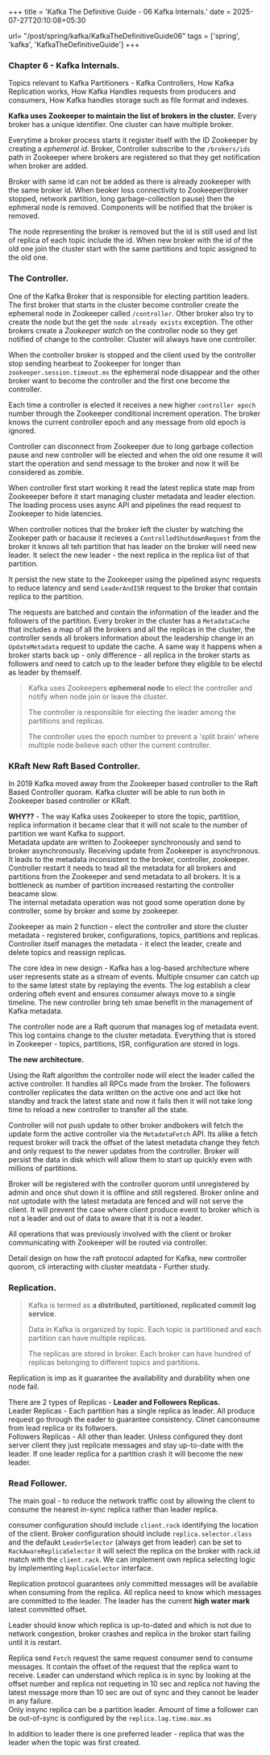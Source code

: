 +++
title = 'Kafka The Definitive Guide - 06 Kafka Internals.'
date = 2025-07-27T20:10:08+05:30

url= "/post/spring/kafka/KafkaTheDefinitiveGuide06"
tags = ['spring', 'kafka', 'KafkaTheDefinitiveGuide']
+++
### **Chapter 6 - Kafka Internals.**

Topics relevant to Kafka Partitioners - Kafka Controllers, How Kafka Replication works, How Kafka Handles requests from producers and consumers, How Kafka handles storage such as file format and indexes.

**Kafka uses Zookeeper to maintain the list of brokers in the cluster.** Every broker has a unique identifier. One cluster can have multiple broker.

Everytime a broker process starts it register itself with the ID Zookeeper by creating a *ephemeral id*. Broker, Controller subscribe to the `/brokers/ids` path in Zookeeper where brokers are registered so that they get notification when broker are added.

Broker with same id can not be added as there is already zookeeper with the same broker id. When beoker loss connectivity to Zookeeper(broker stopped, network partition, long garbage-collection pause) then the ephmeral node is removed. Components will be notified that the broker is removed.


The node representing the broker is removed but the id is still used and list of replica of each topic include the id. When new broker with the id of the old one join the cluster start with the same partitions and topic assigned to the old one.
### The Controller.
One of the Kafka Broker that is responsible for electing partition leaders. The first broker that starts in the cluster become controller create the ephemeral node in Zookeeper called `/controller`. Other broker also try to create the node but the get the `node already exists` exception. The other brokers create a _Zookeeper watch_ on the controller node so they get notified of change to the controller. Cluster will always have one controller.

When the controller broker is stopped and the client used by the controller stop sending hearbeat to Zookeeper for longer than `zookeeper.session.timeout.ms` the ephemeral node disappear and the other broker want to become the controller and the first one become the controller.

Each time a controller is elected it receives a new higher `controller epoch` number through the Zookeeper conditional increment operation. The broker knows the current controller epoch and any message from old epoch is ignored.  

Controller can disconnect from Zookeeper due to long garbage collection pause and new controller will be elected and when the old one resume it will start the operation and send message to the broker and now it will be considered as zombie.

When controller first start working it read the latest replica state map from Zookeeeper before it start managing cluster metadata and leader election.  The loading process uses async API and pipelines the read request to Zookeeper to hide latencies.

When controller notices that the broker left the cluster by watching the Zookeper path or bacause it recieves a `ControlledShutdownRequest` from the broker it knows all teh partition that has leader on the broker will need new leader. It select the new leader - the next replica in the replica list of that partition.  

It persist the new state to the Zookeeper using the pipelined async requests to reduce latency and send `LeaderAndISR` request to the broker that contain replica to the partition.

The requests are batched and contain the information of the leader and the followers of the partition.
Every broker in the cluster has a `MetadataCache` that includes a map of all the brokers and all the replicas in the cluster, the controller sends all brokers information about the leadership change in an `UpdateMetadata` request to update the cache.
A same way it happens when a broker starts back up - only difference - all replica in the broker starts as followers and need to catch up to the leader before they eligible to be electd as leader by themself.

> Kafka uses Zookeepers **ephemeral node** to elect the controller and notify when node join or leave the cluster.
>
> The controller is responsible for electing the leader among the partitions and replicas.
>
> The controller uses the epoch number to prevent a 'split brain' where multiple node believe each other the current controller.

### KRaft New Raft Based Controller.

In 2019 Kafka moved away from the Zookeeper based controller to the Raft Based Controller quoram. Kafka cluster will be able to run both in Zookeeper based controller or KRaft.  

**WHY??** - The way Kafka uses Zookeeper to store the topic, partitiion, replica information it became clear that it will not scale to the number of partition we want Kafka to support.  
Metadata update are written to Zookeeper synchronously and send to broker asynchronously. Receiving update from Zookeeper is asynchronous. It leads to the metadata inconsistent to the broker, controller, zookeeper.  
Controller restart it needs to tead all the metadata for all brokers and partitions from the Zookeeper and send metadata to all brokers. It is a bottleneck as number of partition increased restarting the controller beacame slow.  
The internal metadata operation was not good some operation done by controller, some by broker and some by zookeeper.

Zookeeper as main 2 function - elect the controller and store the cluster metadata - registered broker, configurations, topics, partitions and replicas.  
Controller itself manages the metadata - it elect the leader, create and delete topics and reassign replicas.

The core idea in new design - Kafka has a log-based architecture where user represents state as a stream of events. Multiple cnsumer can catch up to the same latest state by replaying the events. The log establish a clear ordering ofteh event and ensures consumer always move to a single timeline. The new controller bring teh smae benefit in the management of Kafka metadata.  

The controller node are a Raft quorum that manages log of metadata event. This log contains change to the cluster metadata. Everything that is stored in Zookeeper - topics, partitions, ISR, configuration are stored in logs.







**The new architecture.**

Using the Raft algorithm the controller node will elect the leader called the active controller. It handles all RPCs made from the broker. The followers controller replicates the data written on the active one and act like hot standby and track the latest state and now it fails then it will not take long time to reload a new controller to transfer all the state.  


Controller will not push update to other broker andbokers will fetch the update form the active controller via the `MetadataFetch` API. Its alike a fetch request broker will track the offset of the latest metadata change they fetch and only request to the newer updates from the controller. Broker will persist the data in disk which will allow them to start up quickly even with millions of partitions.

Broker will be registered with the controller quorom until unregistered by admin and once shut down it is offline and still regstered. Broker online and not uptodate with the latest metadata are fenced and will not serve the client. It will prevent the case where client produce event to broker which is not a leader and out of data to aware that it is not a leader.

All operations that was previously involved with the client or broker communicating with Zookeeper will be routed via controller.


Detail design on how the raft protocol adapted for Kafka, new controller quorom, cli interacting with cluster meatdata - Further study.

### **Replication.**

> Kafka is termed as **a distributed, partitioned, replicated commit log service**.
>
> Data in Kafka is organized by topic. Each topic is partitioned and each partition can have multiple replicas.
>
> The replicas are stored in broker. Each broker can have hundred of replicas belonging to different topics and partitions.

Replication is imp as it guarantee the availability and durability when one node fail.  

There are 2 types of Replicas - **Leader and Followers Replicas.**  
Leader Replicas - Each partition has a single replica as leader. All produce request go through the eader to guarantee consistency. Clinet canconsume from lead replica or its follwoers.  
Followers Replicas - All other than leader. Unless configured they dont server client they just replicate messages and stay up-to-date with the leader. If one leader replica for a partition crash it will become the new leader.

### **Read Follower.**

The main goal - to reduce the network traffic cost by allowing the client to consume the nearest in-sync replica rather than leader replica.

consumer configuration should include `client.rack` identifying the location of the client. Broker configuration should include `replica.selector.class` and the defaukt `LeaderSelector` (always get from leader) can be set to `RackAwareReplicaSelector` it will select the replica on the broker with rack.id match with the `client.rack`. We can implement own replica selecting logic by implementing `ReplicaSelector` interface.

Replication protocol guarantees only committed messages will be available when consuming from the replica. All replica need to know which messages are committed to the leader. The leader has the current **high water mark** latest committed offset.

Leader should know which replica is up-to-dated and which is not due to network congestion, broker crashes and replica in the broker start failing until it is restart.

Replica send `Fetch` request the same request consumer send to consume messages. It contain the offset of the request that the replica want to receive.
Leader can understand which replica is in sync by looking at the offset number and replica not requeting in 10 sec and replica not having the latest message more than 10 sec are out of sync and they cannot be leader in any failure.  
Only insync replica can be a partition leader.
Amount of time a follower can be out-of-sync is configured by the `replica.lag.time.max.ms` 

In addition to leader there is one preferred leader - replica that was the leader when the topic was first created.
